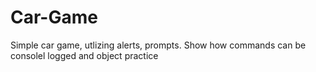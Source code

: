 # Car-Game

Simple car game, utlizing alerts, prompts. Show how commands can be consolel logged and object practice
